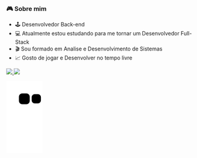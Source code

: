 ### 🎮 Sobre mim

- 🕹  Desenvolvedor Back-end
- 💻 Atualmente estou estudando para me tornar um Desenvolvedor Full-Stack
- 🎬 Sou formado em Analise e Desenvolvimento de Sistemas
- 📈 Gosto de jogar e Desenvolver no tempo livre

 <div>
  <a href="https://github.com/IcaroSantiago">
  <img height="180em" src="https://github-readme-stats.vercel.app/api?username=IcaroSantiago&show_icons=true&theme=dark&include_all_commits=true&count_private=true"/>
  <img height="180em" src="https://github-readme-stats.vercel.app/api/top-langs/?username=IcaroSantiago&layout=compact&langs_count=7&theme=dark"/>
</div>
 
 
   ![Snake animation](https://github.com/IcaroSantiago/IcaroSantiago/blob/output/github-contribution-grid-snake.svg) 


 

